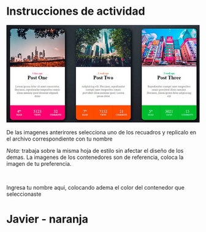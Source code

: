 <h1>Instrucciones de actividad</h1>
<img src="img/actividad.jpeg" alt="rucurso" />
<p>De las imagenes anterirores selecciona uno de los recuadros y replicalo en el archivo correspondiente con tu nombre</p>
<p><i>Nota:</i> trabaja sobre la misma hoja de estilo sin afectar el diseño de los demas. La imagenes de los contenedores son de referencia, coloca la imagen de tu preferencia.</p>
<br>
<p>Ingresa tu nombre aqui, colocando adema el color del contenedor que seleccionaste</p>
<h1>Javier - naranja</h1>
